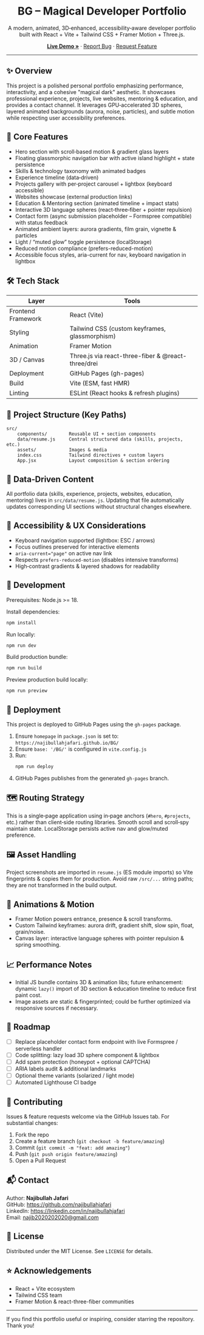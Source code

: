 <div align="center">

<h1>BG – Magical Developer Portfolio</h1>

<p>A modern, animated, 3D‑enhanced, accessibility‑aware developer portfolio built with React + Vite + Tailwind CSS + Framer Motion + Three.js.</p>

<p>
	<a href="https://najibullahjafari.github.io/BG/" target="_blank"><strong>Live Demo »</strong></a>
	·
	<a href="https://github.com/najibullahjafari/BG/issues">Report Bug</a>
	·
	<a href="https://github.com/najibullahjafari/BG/issues">Request Feature</a>
</p>

</div>

---

## ✨ Overview

This project is a polished personal portfolio emphasizing performance, interactivity, and a cohesive "magical dark" aesthetic. It showcases professional experience, projects, live websites, mentoring & education, and provides a contact channel. It leverages GPU‑accelerated 3D spheres, layered animated backgrounds (aurora, noise, particles), and subtle motion while respecting user accessibility preferences.

## 🧩 Core Features

- Hero section with scroll‑based motion & gradient glass layers
- Floating glassmorphic navigation bar with active island highlight + state persistence
- Skills & technology taxonomy with animated badges
- Experience timeline (data‑driven)
- Projects gallery with per‑project carousel + lightbox (keyboard accessible)
- Websites showcase (external production links)
- Education & Mentoring section (animated timeline + impact stats)
- Interactive 3D language spheres (react‑three‑fiber + pointer repulsion)
- Contact form (async submission placeholder – Formspree compatible) with status feedback
- Animated ambient layers: aurora gradients, film grain, vignette & particles
- Light / “muted glow” toggle persistence (localStorage)
- Reduced motion compliance (prefers-reduced-motion)
- Accessible focus styles, aria-current for nav, keyboard navigation in lightbox

## 🛠️ Tech Stack

| Layer              | Tools                                              |
| ------------------ | -------------------------------------------------- |
| Frontend Framework | React (Vite)                                       |
| Styling            | Tailwind CSS (custom keyframes, glassmorphism)     |
| Animation          | Framer Motion                                      |
| 3D / Canvas        | Three.js via react-three-fiber & @react-three/drei |
| Deployment         | GitHub Pages (gh-pages)                            |
| Build              | Vite (ESM, fast HMR)                               |
| Linting            | ESLint (React hooks & refresh plugins)             |

## 📂 Project Structure (Key Paths)

```
src/
	components/        Reusable UI + section components
	data/resume.js     Central structured data (skills, projects, etc.)
	assets/            Images & media
	index.css          Tailwind directives + custom layers
	App.jsx            Layout composition & section ordering
```

## 🔄 Data‑Driven Content

All portfolio data (skills, experience, projects, websites, education, mentoring) lives in `src/data/resume.js`. Updating that file automatically updates corresponding UI sections without structural changes elsewhere.

## 🔐 Accessibility & UX Considerations

- Keyboard navigation supported (lightbox: ESC / arrows)
- Focus outlines preserved for interactive elements
- `aria-current="page"` on active nav link
- Respects `prefers-reduced-motion` (disables intensive transforms)
- High‑contrast gradients & layered shadows for readability

## 🧪 Development

Prerequisites: Node.js >= 18.

Install dependencies:

```powershell
npm install
```

Run locally:

```powershell
npm run dev
```

Build production bundle:

```powershell
npm run build
```

Preview production build locally:

```powershell
npm run preview
```

## 🚀 Deployment

This project is deployed to GitHub Pages using the `gh-pages` package.

1. Ensure `homepage` in `package.json` is set to: `https://najibullahjafari.github.io/BG/`
2. Ensure `base: '/BG/'` is configured in `vite.config.js`
3. Run:
   ```powershell
   npm run deploy
   ```
4. GitHub Pages publishes from the generated `gh-pages` branch.

## 🗺️ Routing Strategy

This is a single‑page application using in‑page anchors (`#hero`, `#projects`, etc.) rather than client‑side routing libraries. Smooth scroll and scroll‑spy maintain state. LocalStorage persists active nav and glow/muted preference.

## 🖼️ Asset Handling

Project screenshots are imported in `resume.js` (ES module imports) so Vite fingerprints & copies them for production. Avoid raw `/src/...` string paths; they are not transformed in the build output.

## 🧵 Animations & Motion

- Framer Motion powers entrance, presence & scroll transforms.
- Custom Tailwind keyframes: aurora drift, gradient shift, slow spin, float, grain/noise.
- Canvas layer: interactive language spheres with pointer repulsion & spring smoothing.

## 📈 Performance Notes

- Initial JS bundle contains 3D & animation libs; future enhancement: dynamic `lazy()` import of 3D section & education timeline to reduce first paint cost.
- Image assets are static & fingerprinted; could be further optimized via responsive sources if necessary.

## 🧭 Roadmap

- [ ] Replace placeholder contact form endpoint with live Formspree / serverless handler
- [ ] Code splitting: lazy load 3D sphere component & lightbox
- [ ] Add spam protection (honeypot + optional CAPTCHA)
- [ ] ARIA labels audit & additional landmarks
- [ ] Optional theme variants (solarized / light mode)
- [ ] Automated Lighthouse CI badge

## 🤝 Contributing

Issues & feature requests welcome via the GitHub Issues tab. For substantial changes:

1. Fork the repo
2. Create a feature branch (`git checkout -b feature/amazing`)
3. Commit (`git commit -m "feat: add amazing"`)
4. Push (`git push origin feature/amazing`)
5. Open a Pull Request

## 📬 Contact

Author: **Najibullah Jafari**  
GitHub: https://github.com/najibullahjafari  
LinkedIn: https://linkedin.com/in/najibullahjafari  
Email: najib2020202020@gmail.com

## 📜 License

Distributed under the MIT License. See `LICENSE` for details.

## ⭐ Acknowledgements

- React + Vite ecosystem
- Tailwind CSS team
- Framer Motion & react-three-fiber communities

---

If you find this portfolio useful or inspiring, consider starring the repository. Thank you!
